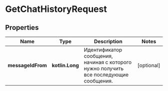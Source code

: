 
# GetChatHistoryRequest

## Properties
| Name | Type | Description | Notes |
| ------------ | ------------- | ------------- | ------------- |
| **messageIdFrom** | **kotlin.Long** | Идентификатор сообщения, начиная с которого нужно получить все последующие сообщения. |  [optional] |



